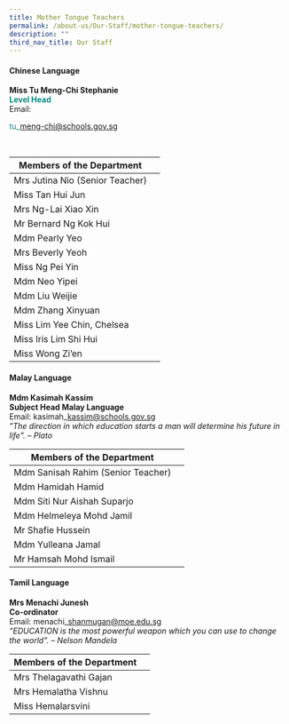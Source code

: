```yaml
---
title: Mother Tongue Teachers
permalink: /about-us/Our-Staff/mother-tongue-teachers/
description: ""
third_nav_title: Our Staff
---
```

#### **Chinese Language**
**Miss Tu Meng-Chi Stephanie**<br>
<b style="color:#038C7F;">Level Head</b><br>
Email: <p style="color:#038C7F;">tu\_meng-chi@schools.gov.sg</p><br>


|Members of the Department |  |
| -------- | -------- | 
|Mrs Jutina Nio (Senior Teacher)|  | 
|Miss Tan Hui Jun|
|Mrs Ng-Lai Xiao Xin|
|Mr Bernard Ng Kok Hui|
|Mdm Pearly Yeo
|Mrs Beverly Yeoh
|Miss Ng Pei Yin
|Mdm Neo Yipei
|Mdm Liu Weijie
|Mdm Zhang Xinyuan
|Miss Lim Yee Chin, Chelsea
|Miss Iris Lim Shi Hui
|Miss Wong Zi’en

#### **Malay Language**
**Mdm Kasimah Kassim**<br>
**Subject Head Malay Language**<br>
Email: kasimah\_kassim@schools.gov.sg<br>
*"The direction in which education starts a man will determine his future in life". – Plato*

|Members of the Department |  |
| -------- | -------- | 
|Mdm Sanisah Rahim (Senior Teacher)|
|Mdm Hamidah Hamid|
|Mdm Siti Nur Aishah Suparjo|
|Mdm Helmeleya Mohd Jamil|
|Mr Shafie Hussein|
|Mdm Yulleana Jamal|
|Mr Hamsah Mohd Ismail|

#### **Tamil Language**
**Mrs Menachi Junesh**<br>
**Co-ordinator**<br>
Email: menachi\_shanmugan@moe.edu.sg<br>
*"EDUCATION is the most powerful weapon which you can use to change the world". – Nelson Mandela*

|Members of the Department |  |
| -------- | -------- | 
|Mrs Thelagavathi Gajan|
|Mrs Hemalatha Vishnu|
|Miss Hemalarsvini|